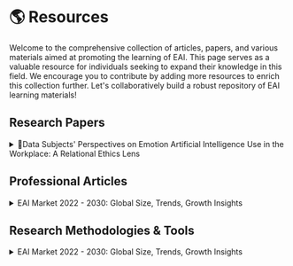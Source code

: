 <!-- HOW TO ADD NEW ITEMS:
1. In this page, we use taggle lists, whose title represents the name of the resource (name of articles, papers, etc,.) and content includes correspoding description and remarks.
2. You may ctrl+c\v following template code and modify the name & content.
 
  <details>
  <summary>TITLE</summary>

  - Item 1 
  - Item 2
  - Item 3

  </details> -->

# 🌎 Resources 

Welcome to the comprehensive collection of articles, papers, and various materials aimed at promoting the learning of EAI. This page serves as a valuable resource for individuals seeking to expand their knowledge in this field. We encourage you to contribute by adding more resources to enrich this collection further. Let's collaboratively build a robust repository of EAI learning materials!



## Research Papers

<details>
<summary>🌟Data Subjects' Perspectives on Emotion Artificial Intelligence Use in the Workplace: A Relational Ethics Lens </summary>

- [View Paper](https://dl.acm.org/doi/abs/10.1145/3579600)
- This is a wonderful paper 
</details>



## Professional Articles
<!-- 1 -->
<details>
<summary>EAI Market 2022 - 2030: Global Size, Trends, Growth Insights </summary>

- [Website](https://engre.co/news/articles/emotional-ai-market-2022-2030/)
- This article provides an insightful overview of the Emotional AI Market, highlighting its applications in various fields such as entertainment and healthcare. In 2021, the global smart speaker market generated a staggering profit of 12.7 billion US dollars, and it is projected to witness substantial growth and potentially reach even greater heights by 2027.

</details>

<!-- 2 -->



## Research Methodologies & Tools
<details>
<summary>EAI Market 2022 - 2030: Global Size, Trends, Growth Insights </summary>

<!-- Content goes here -->
- [Website](https://engre.co/news/articles/emotional-ai-market-2022-2030/)
- Summary
 

</details>



